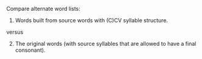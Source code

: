Compare alternate word lists:

1) Words built from source words with (C)CV syllable structure.

versus

2) The original words (with source syllables that are allowed to have a final consonant).